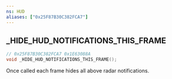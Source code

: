 ```yaml
---
ns: HUD
aliases: ["0x25F87B30C382FCA7"]
---
```

## _HIDE_HUD_NOTIFICATIONS_THIS_FRAME

```c
// 0x25F87B30C382FCA7 0x1E63088A
void _HIDE_HUD_NOTIFICATIONS_THIS_FRAME();
```

Once called each frame hides all above radar notifications.
